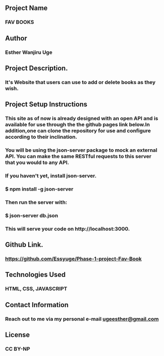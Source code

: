 ## Project Name
### FAV BOOKS

## Author

### Esther Wanjiru Uge

## Project Description.

### It's Website that users can use to add or delete books as they wish.

## Project Setup Instructions

### This site as of now is already designed with an open API and is available for use through the the github pages link below.In addition,one can clone the repository for use and configure according to their inclination.

### You will be using the json-server package to mock an external API. You can make the same RESTful requests to this server that you would to any API. 

### If you haven't yet, install json-server.

### $ npm install -g json-server

### Then run the server with:
### $ json-server db.json

### This will serve your code on http://localhost:3000.


## Github Link.

### https://github.com/Essyuge/Phase-1-project-Fav-Book

## Technologies Used

### HTML, CSS, JAVASCRIPT

## Contact  Information

### Reach out to me via my personal e-mail ugeesther@gmail.com
## License
### CC BY-NP

